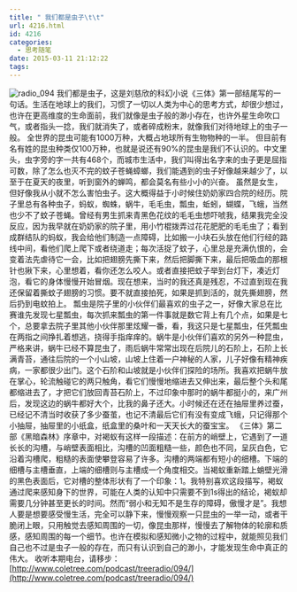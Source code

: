 ```yaml
---
title: " 我们都是虫子\t\t"
url: 4216.html
id: 4216
categories:
  - 思考随笔
date: 2015-03-11 21:12:22
tags:
---
```


![radio_094](../../../images/2015/03/radio_094.jpg) 我们都是虫子，这是刘慈欣的科幻小说《三体》第一部结尾写的一句话。生活在地球上的我们，习惯了一切以人类为中心的思考方式，却很少想过，也许在更高维度的生命面前，我们就像是虫子般的渺小存在，也许外星生命吹口气，或者指头一捻，我们就消失了，或者碎成粉末，就像我们对待地球上的虫子一般。 全世界的昆虫可能有1000万种，大概占地球所有生物物种的一半。 但目前有名有姓的昆虫种类仅100万种，也就是说还有90%的昆虫是我们不认识的。中文里头，虫字旁的字一共有468个，而城市生活中，我们叫得出名字来的虫子更是屈指可数，除了怎么也灭不完的蚊子苍蝇蟑螂，我们能遇到的虫子好像越来越少了，以至于在夏天的夜里，听到窗外的蝉鸣，都会莫名有些小小的兴奋。 虽然是女生，但好像我从小就不怎么害怕虫子。这大概得益于小时候住奶奶家四合院的经历。院子里总有各种虫子，蚂蚁，蜘蛛，蜗牛，毛毛虫，瓢虫，蚯蚓，蝴蝶，飞蛾，当然也少不了蚊子苍蝇。曾经有男生抓来青黑色花纹的毛毛虫想吓唬我，结果我完全没反应，因为我早就在奶奶家的院子里，用小竹棍拨弄过花花肥肥的毛毛虫了；看到成群结队的蚂蚁，我会给他们制造一点障碍，比如搬一小块石头放在他们行经的路线中间，看他们爬上爬下或者绕道走；每次活捉了蚊子，心里总是充满仇恨的，会变着法先虐待它一会，比如把翅膀先撕下来，然后把脚撕下来，最后把吸血的那根针也揪下来，心里想着，看你还怎么咬人。或者直接把蚊子举到台灯下，凑近灯泡，看它的身体慢慢开始冒烟。现在想来，当时的我还真是残忍，不过直到现在我还保留着撕蚊子翅膀的习惯。要不就直接拍死，如果是抓到活的，就先撕翅膀，然后扔到电蚊拍上。 瓢虫是院子里的小伙伴们最喜欢的虫子之一，好像大家总在比赛谁先发现七星瓢虫，每次抓来瓢虫的第一件事就是数它背上有几个点，如果是七个，总要拿去院子里其他小伙伴那里炫耀一番，看，我这只是七星瓢虫，任凭瓢虫在两指之间挣扎着想逃，挠得手指痒痒的。蜗牛是小伙伴们喜欢的另外一种昆虫，严格来讲，蜗牛已经不算昆虫了，雨后蜗牛常常出现在后院儿的石阶上，石阶上长满青苔，通往后院的一个小山坡，山坡上住着一户神秘的人家，儿子好像有精神疾病，一家都很少出门。这个石阶和山坡就是小伙伴们探险的场所。我喜欢把蜗牛放在掌心，轮流触碰它的两只触角，看它们慢慢地缩进去又伸出来，最后整个头和尾都缩进去了，才把它们放回青苔石阶上，不过印象中那时的蜗牛都挺小的，来广州后，发现这边的蜗牛都好大个，比我的鼻子还大。小时候还在还在抽屉里养过蚕，已经记不清当时收获了多少蚕茧，也记不清最后它们有没有变成飞蛾，只记得那个小抽屉，抽屉里的小纸盒，纸盒里的桑叶和一天天长大的蚕宝宝。 《三体》第二部《黑暗森林》序章中，对褐蚁有这样一段描述：在前方的峭壁上，它遇到了一道长长的沟槽，与峭壁表面相比，沟槽的凹面粗糙一些，颜色也不同，呈灰白色，它沿着沟槽爬，粗糙的表面使攀登容易了许多。沟槽的两端都有短小的细槽。下端的细槽与主槽垂直，上端的细槽则与主槽成一个角度相交。当褐蚁重新踏上蛸壁光滑的黑色表面后，它对槽的整体形状有了一个印象：1。我特别喜欢这段描写，褐蚁通过爬来感知身下的世界，可能在人类的认知中只需要不到1s得出的结论，褐蚁却需要几分钟甚至更长的时间。然而“弱小和无知不是生存的障碍，傲慢才是”。我想人要是想要感受慢生活，完全可以静下来，慢慢观察一只昆虫的一举一动，或者干脆闭上眼，只用触觉去感知周围的一切，像昆虫那样，慢慢去了解物体的轮廓和质感，感知周围的每一个细节。也许在模拟和感知微小之物的过程中，就能照见我们自己也不过是虫子一般的存在，而只有认识到自己的渺小，才能发现生命中真正的伟大。 收听本期电台，请移步：[http://www.coletree.com/podcast/treeradio/094/](http://www.coletree.com/podcast/treeradio/094/)